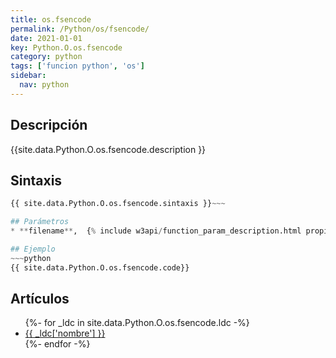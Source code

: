 ```yaml
---
title: os.fsencode
permalink: /Python/os/fsencode/
date: 2021-01-01
key: Python.O.os.fsencode
category: python
tags: ['funcion python', 'os']
sidebar: 
  nav: python
---
```


## Descripción
{{site.data.Python.O.os.fsencode.description }}

## Sintaxis
~~~python
{{ site.data.Python.O.os.fsencode.sintaxis }}~~~

## Parámetros
* **filename**,  {% include w3api/function_param_description.html propiedad=site.data.Python.O.os.fsencode valor="filename" %}

## Ejemplo
~~~python
{{ site.data.Python.O.os.fsencode.code}}
~~~

## Artículos
<ul>
{%- for _ldc in site.data.Python.O.os.fsencode.ldc -%}
   <li>
       <a href="{{_ldc['url'] }}">{{ _ldc['nombre'] }}</a>
   </li>
{%- endfor -%}
</ul>
